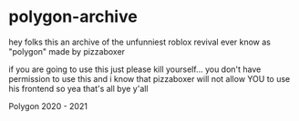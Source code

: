# polygon-archive


hey folks this an archive of the unfunniest roblox revival ever know as "polygon" made by pizzaboxer 

if you are going to use this just please kill yourself...  you don't have permission to use this and i know that pizzaboxer will not allow YOU to use his frontend so yea that's all bye y'all 

Polygon 2020 - 2021
